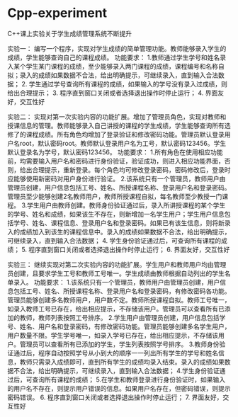 # Cpp-experiment
C++课上实验关于学生成绩管理系统不断提升


实验一：
编写一个程序，实现对学生成绩的简单管理功能。教师能够录入学生的成绩，学生能够查询自己的课程成绩。
功能要求： 
  1.教师通过学生学号和姓名录入某个学生某门课程的成绩，至少能够录入两门课程的成绩，课程编号和名称自拟；录入的成绩如果数据不合法，给出明确提示，可继续录入，直到输入合法数据； 
  2. 学生通过学号查询所有课程的成绩，如果输入的学号没有录入过成绩，则给出合理提示；
  3. 程序直到窗口关闭或者选择退出操作时停止运行；
  4. 界面友好，交互性好


实验二：
实现对第一次实验内容的功能扩展。增加了管理员角色，实现对教师和授课信息的管理。教师能够录入自己讲授的课程的学生成绩，学生能够查询所有选修了的课程成绩。所有角色均增加了登录验证和修改密码功能。管理员默认登录用户名root，默认密码root。教师默认登录用户名为工号，默认密码123456。学生默认登录名为学号，默认密码123456。
功能要求： 
  1.所有角色在使用相应功能前，均需要输入用户名和密码进行身份验证，验证成功，则进入相应功能界面，否则，给出合理提示，重新登录。每个角色均可修改登录密码，密码修改后，登录时应能够使用新密码对用户身份进行验证。
  2.该系统只有一个管理员，教师用户由管理员创建，用户信息包括工号、姓名、所授课程名称、登录用户名和登录密码。管理员至少能够创建2名教师用户，教师所授课程自拟，每名教师至少教授一门课程。
  3.学生用户由教师创建。教师身份验证通过后，录入所讲授课程的某个学生的学号、姓名和成绩，如果该生不存在，则新增加一名学生用户；学生用户信息包括学号、姓名、课程信息、登录用户名和登录密码。如果已有该生信息，则将新录入的成绩加入到该生的课程信息中。录入的成绩如果数据不合法，给出明确提示，可继续录入，直到输入合法数据；
  4. 学生身份验证通过后，可查询所有课程的成绩；
  5. 程序直到窗口关闭或者选择退出操作时停止运行；
  6. 界面友好，交互性好

实验三：
继续实现对第二次实验内容的功能扩展。学生用户和教师用户均由管理员创建，且要求学生工号和教师工号唯一。学生成绩由教师根据自动列出的学生名单录入。
功能要求： 
  1.该系统只有一个管理员，教师用户由管理员创建，用户信息包括工号、姓名、所授课程名称、登录用户名和登录密码，有修改密码各功能。管理员能够创建多名教师用户，用户数不定。教师所授课程自拟。教师工号唯一，如录入教师工号已存在，给出相应提示，不存储该用户。管理员可以查看所有已添加的教师，教师列表按照工号排序。
  2.学生用户由管理员创建，用户信息包括学号、姓名、用户名和登录密码，有修改密码功能。管理员能够创建多名学生用户，用户数量不限。学生学号唯一，如录入学号已存在，给出相应提示，不存储该用户。管理员可以查看所有已添加的学生，学生列表按照学号排序。
  3.教师身份验证通过后，程序自动按照学号从小到大的顺序一一列出所有学生的学号和姓名信息，教师只需录入成绩即可，直到所有学生的成绩均录入结束。录入的成绩如果数据不合法，给出明确提示，可继续录入，直到输入合法数据；
  4.学生身份验证通过后，可查询所有课程的成绩；
  5.在学生和教师登录进行身份验证时，如果输入的用户名不存在，则提示用户错误的信息。如果用户名存在，但密码错误，则提示密码错误。
  6. 程序直到窗口关闭或者选择退出操作时停止运行；
  7. 界面友好，交互性好
